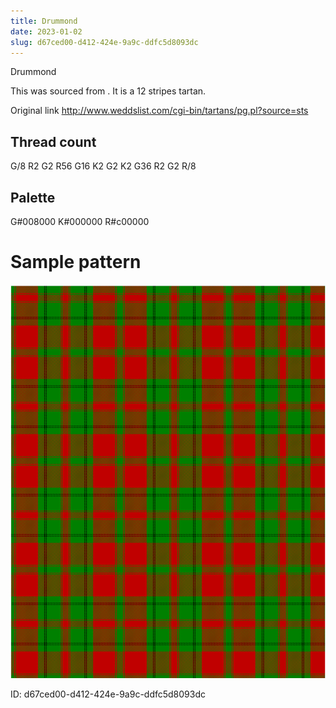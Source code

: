 ```yaml
---
title: Drummond
date: 2023-01-02
slug: d67ced00-d412-424e-9a9c-ddfc5d8093dc
---
```

Drummond

This was sourced from <no value>.  It is a 12 stripes tartan.

Original link http://www.weddslist.com/cgi-bin/tartans/pg.pl?source=sts

## Thread count
G/8 R2 G2 R56 G16 K2 G2 K2 G36 R2 G2 R/8

## Palette
G#008000 K#000000 R#c00000

# Sample pattern

![Tartan detail](tartan.png "G/8 R2 G2 R56 G16 K2 G2 K2 G36 R2 G2 R/8 tartan")

ID: d67ced00-d412-424e-9a9c-ddfc5d8093dc